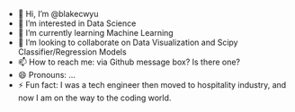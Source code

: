 - 👋 Hi, I’m @blakecwyu
- 👀 I’m interested in Data Science
- 🌱 I’m currently learning Machine Learning
- 💞️ I’m looking to collaborate on Data Visualization and Scipy Classifier/Regression Models
- 📫 How to reach me: via Github message box? Is there one?
- 😄 Pronouns: ...
- ⚡ Fun fact: I was a tech engineer then moved to hospitality industry, and now I am on the way to the coding world.

<!---
blakecwyu/blakecwyu is a ✨ special ✨ repository because its `README.md` (this file) appears on your GitHub profile.
You can click the Preview link to take a look at your changes.
--->
